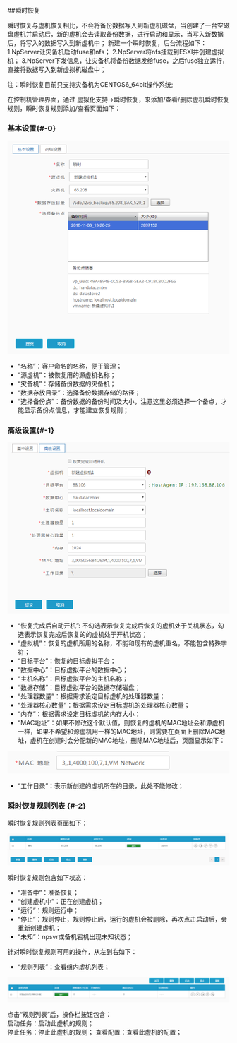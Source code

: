 ##瞬时恢复

瞬时恢复与虚机恢复相比，不会将备份数据写入到新虚机磁盘，当创建了一台空磁盘虚机并启动后，新的虚机会去读取备份数据，进行启动和显示，当写入新数据后，将写入的数据写入到新虚机中；
新建一个瞬时恢复，后台流程如下：
1.NpServer让灾备机启动fuse和nfs；
2.NpServer将nfs挂载到ESXI并创建虚拟机；
3.NpServer下发信息，让灾备机将备份数据发给fuse，之后fuse独立运行，直接将数据写入到新虚拟机磁盘中；

注：瞬时恢复目前只支持灾备机为CENTOS6_64bit操作系统;

在控制机管理界面，通过 虚拟化支持-&gt;瞬时恢复，来添加/查看/删除虚机瞬时恢复规则，瞬时恢复规则添加/查看页面如下：

### 基本设置{#-0}

![说明: 1](/assets/V6.11811081349.png)

* “名称”：客户命名的名称，便于管理；
* “源虚机”：被恢复用的源虚机名称；
* “灾备机”：存储备份数据的灾备机；
* “数据存放目录”：选择备份数据存储的路径；
* “选择备份点”：备份数据的备份时间及大小，注意这里必须选择一个备点，才能显示备份点信息，才能建立恢复规则；

### 高级设置{#-1}

![说明: 1](/assets/V6.11811081350.png)

* “恢复完成后自动开机”: 不勾选表示恢复完成后恢复的虚机处于关机状态，勾选表示恢复完成后恢复的的虚机处于开机状态；
* “虚拟机”：恢复的虚机所用的名称，不能和现有的虚机重名，不能包含特殊字符；
* “目标平台”：恢复的目标虚拟平台；
* “数据中心”：目标虚拟平台的数据中心；
* “主机名称”：目标虚拟平台的主机名称；
* “数据存储”：目标虚拟平台的数据存储磁盘；
* “处理器数量”：根据需求设定目标虚机的处理器数量；
* “处理器核心数量”：根据需求设定目标虚机的处理器核心数量；
* “内存”：根据需求设定目标虚机的内存大小；
* “MAC地址”：如果不修改这个默认值，则恢复的虚机的MAC地址会和源虚机一样，如果不希望和源虚机用一样的MAC地址，则需要在页面上删除MAC地址，虚机在创建时会分配新的MAC地址，删除MAC地址后，页面显示如下：

![说明: 1](/assets/V6.11811081039.png)
* “工作目录”：表示新创建的虚机所在的目录，此处不能修改；

### 瞬时恢复规则列表 {#-2}

瞬时恢复规则列表页面如下：

![说明: 1](/assets/V6.11811081404.png)

瞬时恢复规则包含如下状态：

* “准备中”：准备恢复；
* “创建虚机中”：正在创建虚机；
* “运行”：规则运行中；
* “停止”：规则停止，规则停止后，运行的虚机会被删除，再次点击启动后，会重新创建虚机；
* “未知”：npsvr或备机宕机出现未知状态；

针对瞬时恢复规则可用的操作，从左到右如下：

* “规则列表”：查看组内虚机列表；

![说明: 1](/assets/V6.11811081409.png)

点击“规则列表”后，操作栏按钮包含：  
启动任务：启动此虚机的规则；  
停止任务：停止此虚机的规则；
查看配置：查看此虚机的配置；


